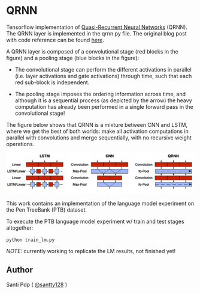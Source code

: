 # QRNN

Tensorflow implementation of [Quasi-Recurrent Neural Networks](https://arxiv.org/abs/1611.01576) (QRNN). The QRNN layer is implemented in the qrnn.py file. 
The original blog post with code reference can be found [here](http://metamind.io/research/new-neural-network-building-block-allows-faster-and-more-accurate-text-understanding/).

A QRNN layer is composed of a convolutional stage (red blocks in the figure) and a pooling stage (blue blocks in the figure):

* The convolutional stage can perform the different activations in parallel (i.e. layer activations and gate activations) through time, such that each red sub-block is independent.

* The pooling stage imposes the ordering information across time, and although it is a sequential process (as depicted by the arrow) the heavy computation has already been performed in a single forward pass in the convolutional stage!

The figure below shows that QRNN is a mixture between CNN and LSTM, where we get the best of both worlds: make all activation computations in parallel with convolutions and merge sequentially, with no recursive weight operations.

![qrnn_block.svg](qrnn_block.png)

This work contains an implementation of the language model experiment on the Pen TreeBank (PTB) dataset.

To execute the PTB language model experiment w/ train and test stages altogether:

`python train_lm.py`

*NOTE:* currently working to replicate the LM results, not finished yet!

##  Author

Santi Pdp ( [@santty128](https://twitter.com/santty128) )
